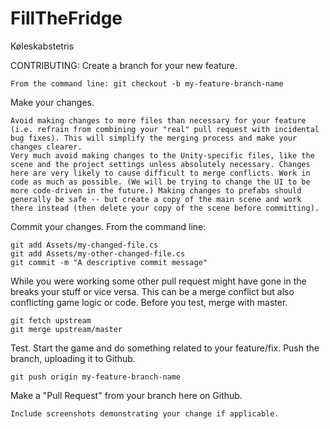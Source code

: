 # FillTheFridge
Køleskabstetris

CONTRIBUTING:
Create a branch for your new feature.

    From the command line: git checkout -b my-feature-branch-name

Make your changes.

    Avoid making changes to more files than necessary for your feature (i.e. refrain from combining your "real" pull request with incidental bug fixes). This will simplify the merging process and make your changes clearer.
    Very much avoid making changes to the Unity-specific files, like the scene and the project settings unless absolutely necessary. Changes here are very likely to cause difficult to merge conflicts. Work in code as much as possible. (We will be trying to change the UI to be more code-driven in the future.) Making changes to prefabs should generally be safe -- but create a copy of the main scene and work there instead (then delete your copy of the scene before committing).

Commit your changes. From the command line:

    git add Assets/my-changed-file.cs
    git add Assets/my-other-changed-file.cs
    git commit -m "A descriptive commit message"

While you were working some other pull request might have gone in the breaks your stuff or vice versa. This can be a merge conflict but also conflicting game logic or code. Before you test, merge with master.

    git fetch upstream
    git merge upstream/master

Test. Start the game and do something related to your feature/fix.
Push the branch, uploading it to Github.

    git push origin my-feature-branch-name

Make a "Pull Request" from your branch here on Github.

    Include screenshots demonstrating your change if applicable.

